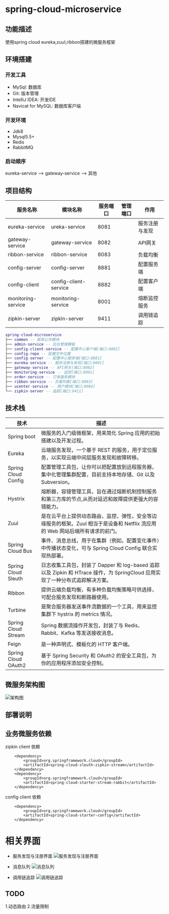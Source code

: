 # spring-cloud-microservice

## 功能描述
使用spring cloud eureka,zuul,ribbon搭建的微服务框架

## 环境搭建
### 开发工具
- MySql: 数据库
- Git: 版本管理
- IntelliJ IDEA: 开发IDE
- Navicat for MySQL: 数据库客户端

### 开发环境
- Jdk8
- Mysql5.5+
- Redis
- RabbitMQ

### 启动顺序
eureka-service --> gateway-service --> 其他

## 项目结构


| 服务名称 | 模块名称 | 服务端口 | 管理端口 | 作用
|--------|--------|--------|--------|--------|
|eureka-service|ureka-service|8081|        |服务注册与发现
|gateway-service| gateway-service | 8082 |        |API网关
|ribbon-service| ribbon-service| 8083    |        |负载均衡
|config-server|config-server| 8881     |        |配置服务端
|config-client| config-client-service |8882 |        | 配置客户端
|monitoring-service|monitoring-service|8001||熔断监控服务
|zipkin-server|zipkin-server|9411||调用链追踪



``` lua
spring-cloud-microservice
├── common -- 框架公共模块
├── admin-service -- 后台管理模板
├── config-client-service -- 配置中心客户端[端口:8882]
├── config-repo -- 配置文件位置
├── config-server -- 配置中心服务端[端口:8881]
├── eureka-service -- 服务注册与发现[端口:8081]
├── gateway-service -- API网关[端口:8082]
├── monitoring-service -- 监控[端口:8001]
├── order-service -- 订单服务模块
├── ribbon-service -- 负载均衡[端口:8083]
├── ucenter-service -- 用户模块[端口:8084]
└── zipkin-server -- 追踪[端口:9411]

```
## 技术栈
| 技术 | 描述|
|--------|--------|
|Spring boot| 微服务的入门级微框架，用来简化 Spring 应用的初始搭建以及开发过程。
|Eureka | 云端服务发现，一个基于 REST 的服务，用于定位服务，以实现云端中间层服务发现和故障转移。
|Spring Cloud Config |配置管理工具包，让你可以把配置放到远程服务器，集中化管理集群配置，目前支持本地存储、Git 以及 Subversion。
|Hystrix |熔断器，容错管理工具，旨在通过熔断机制控制服务和第三方库的节点,从而对延迟和故障提供更强大的容错能力。
|Zuul | 是在云平台上提供动态路由，监控，弹性，安全等边缘服务的框架。Zuul 相当于是设备和 Netflix 流应用的 Web 网站后端所有请求的前门。
|Spring Cloud Bus |事件、消息总线，用于在集群（例如，配置变化事件）中传播状态变化，可与 Spring Cloud Config 联合实现热部署。
|Spring Cloud Sleuth |日志收集工具包，封装了 Dapper 和 log-based 追踪以及 Zipkin 和 HTrace 操作，为 SpringCloud 应用实现了一种分布式追踪解决方案。
|Ribbon |提供云端负载均衡，有多种负载均衡策略可供选择，可配合服务发现和断路器使用。
|Turbine | 是聚合服务器发送事件流数据的一个工具，用来监控集群下 hystrix 的 metrics 情况。
|Spring Cloud Stream |Spring 数据流操作开发包，封装了与 Redis、Rabbit、Kafka 等发送接收消息。
|Feign | 是一种声明式、模板化的 HTTP 客户端。
|Spring Cloud OAuth2 | 基于 Spring Security 和 OAuth2 的安全工具包，为你的应用程序添加安全控制。

## 微服务架构图
![架构图](doc/spring-cloud-architecture.png)

## 部署说明

## 业务微服务依赖
zipkin client 依赖
```
	<dependency>
		<groupId>org.springframework.cloud</groupId>
		<artifactId>spring-cloud-sleuth-zipkin-stream</artifactId>
	</dependency>
	<dependency>
		<groupId>org.springframework.cloud</groupId>
		<artifactId>spring-cloud-starter-stream-rabbit</artifactId>
	</dependency>

```
config client 依赖
```
	<dependency>
		<groupId>org.springframework.cloud</groupId>
		<artifactId>spring-cloud-starter-config</artifactId>
	</dependency>

```
# 相关界面
- 服务发现与注册界面
![服务发现与注册界面](doc/eureka.png)

- 消息队列
![消息队列](doc/rabbitmq.png)

- 调用链追踪
![调用链追踪](doc/zipkin.png)

## TODO
1.动态路由
2.流量限制